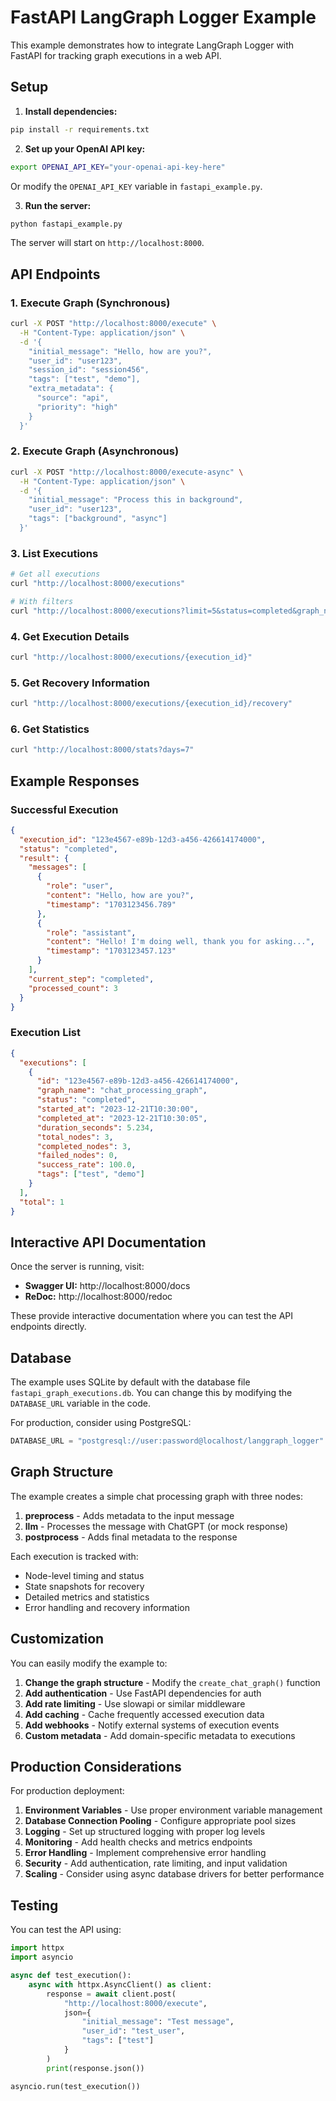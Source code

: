 # FastAPI LangGraph Logger Example

This example demonstrates how to integrate LangGraph Logger with FastAPI for tracking graph executions in a web API.

## Setup

1. **Install dependencies:**
```bash
pip install -r requirements.txt
```

2. **Set up your OpenAI API key:**
```bash
export OPENAI_API_KEY="your-openai-api-key-here"
```

Or modify the `OPENAI_API_KEY` variable in `fastapi_example.py`.

3. **Run the server:**
```bash
python fastapi_example.py
```

The server will start on `http://localhost:8000`.

## API Endpoints

### 1. Execute Graph (Synchronous)
```bash
curl -X POST "http://localhost:8000/execute" \
  -H "Content-Type: application/json" \
  -d '{
    "initial_message": "Hello, how are you?",
    "user_id": "user123",
    "session_id": "session456",
    "tags": ["test", "demo"],
    "extra_metadata": {
      "source": "api",
      "priority": "high"
    }
  }'
```

### 2. Execute Graph (Asynchronous)
```bash
curl -X POST "http://localhost:8000/execute-async" \
  -H "Content-Type: application/json" \
  -d '{
    "initial_message": "Process this in background",
    "user_id": "user123",
    "tags": ["background", "async"]
  }'
```

### 3. List Executions
```bash
# Get all executions
curl "http://localhost:8000/executions"

# With filters
curl "http://localhost:8000/executions?limit=5&status=completed&graph_name=chat_processing_graph"
```

### 4. Get Execution Details
```bash
curl "http://localhost:8000/executions/{execution_id}"
```

### 5. Get Recovery Information
```bash
curl "http://localhost:8000/executions/{execution_id}/recovery"
```

### 6. Get Statistics
```bash
curl "http://localhost:8000/stats?days=7"
```

## Example Responses

### Successful Execution
```json
{
  "execution_id": "123e4567-e89b-12d3-a456-426614174000",
  "status": "completed",
  "result": {
    "messages": [
      {
        "role": "user",
        "content": "Hello, how are you?",
        "timestamp": "1703123456.789"
      },
      {
        "role": "assistant", 
        "content": "Hello! I'm doing well, thank you for asking...",
        "timestamp": "1703123457.123"
      }
    ],
    "current_step": "completed",
    "processed_count": 3
  }
}
```

### Execution List
```json
{
  "executions": [
    {
      "id": "123e4567-e89b-12d3-a456-426614174000",
      "graph_name": "chat_processing_graph",
      "status": "completed",
      "started_at": "2023-12-21T10:30:00",
      "completed_at": "2023-12-21T10:30:05",
      "duration_seconds": 5.234,
      "total_nodes": 3,
      "completed_nodes": 3,
      "failed_nodes": 0,
      "success_rate": 100.0,
      "tags": ["test", "demo"]
    }
  ],
  "total": 1
}
```

## Interactive API Documentation

Once the server is running, visit:

- **Swagger UI:** http://localhost:8000/docs
- **ReDoc:** http://localhost:8000/redoc

These provide interactive documentation where you can test the API endpoints directly.

## Database

The example uses SQLite by default with the database file `fastapi_graph_executions.db`. You can change this by modifying the `DATABASE_URL` variable in the code.

For production, consider using PostgreSQL:
```python
DATABASE_URL = "postgresql://user:password@localhost/langgraph_logger"
```

## Graph Structure

The example creates a simple chat processing graph with three nodes:

1. **preprocess** - Adds metadata to the input message
2. **llm** - Processes the message with ChatGPT (or mock response)
3. **postprocess** - Adds final metadata to the response

Each execution is tracked with:
- Node-level timing and status
- State snapshots for recovery
- Detailed metrics and statistics
- Error handling and recovery information

## Customization

You can easily modify the example to:

1. **Change the graph structure** - Modify the `create_chat_graph()` function
2. **Add authentication** - Use FastAPI dependencies for auth
3. **Add rate limiting** - Use slowapi or similar middleware
4. **Add caching** - Cache frequently accessed execution data
5. **Add webhooks** - Notify external systems of execution events
6. **Custom metadata** - Add domain-specific metadata to executions

## Production Considerations

For production deployment:

1. **Environment Variables** - Use proper environment variable management
2. **Database Connection Pooling** - Configure appropriate pool sizes
3. **Logging** - Set up structured logging with proper log levels
4. **Monitoring** - Add health checks and metrics endpoints
5. **Error Handling** - Implement comprehensive error handling
6. **Security** - Add authentication, rate limiting, and input validation
7. **Scaling** - Consider using async database drivers for better performance

## Testing

You can test the API using:

```python
import httpx
import asyncio

async def test_execution():
    async with httpx.AsyncClient() as client:
        response = await client.post(
            "http://localhost:8000/execute",
            json={
                "initial_message": "Test message",
                "user_id": "test_user",
                "tags": ["test"]
            }
        )
        print(response.json())

asyncio.run(test_execution())
```